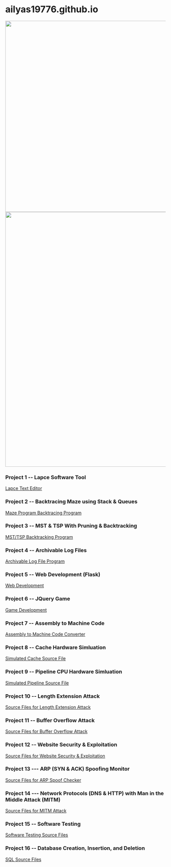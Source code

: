 # ailyas19776.github.io

<img src="https://user-images.githubusercontent.com/97473935/190192754-644f6b48-fe4d-4276-a230-7f1224c14246.png" width=1000px height=600px/>
<img src="https://user-images.githubusercontent.com/97473935/190192814-12d40d6d-998c-45b4-9cb8-cb8a75fb8cf1.png" width=1000px height=800px/>


### Project 1 -- Lapce Software Tool
[Lapce Text Editor](https://github.com/lapce/lapce.git)

### Project 2 -- Backtracing Maze using Stack & Queues
[Maze Program Backtracing Program](https://github.com/ailyas19776/Backtrack_Maze_Tool)

### Project 3 -- MST & TSP With Pruning & Backtracking
[MST/TSP Backtracking Program](https://github.com/ailyas19776/MST_TSP_BACKTRACKING)

### Project 4 -- Archivable Log Files
[Archivable Log File Program](https://github.com/ailyas19776/Archivable-Log-Files/)

### Project 5 -- Web Development (Flask)
[Web Development](https://drive.google.com/drive/folders/1aBNsWmCC31hYFjmJfkLUb1yOrK1stzd4?usp=sharing) <!--https://github.com/ailyas19776/bucket-->

### Project 6 -- JQuery Game
[Game Development](https://github.com/ailyas19776/JQuery_Game)

### Project 7 -- Assembly to Machine Code
[Assembly to Machine Code Converter](https://drive.google.com/drive/folders/1BZ2kKHM-j3ahywWaNtnk23QSaf9KYHYF?usp=sharing)

### Project 8 -- Cache Hardware Simluation
[Simulated Cache Source File](https://drive.google.com/drive/folders/1bIJ-g3KYgcbN5O8K_Y4kLUR_0jH2lnxN?usp=sharing)

### Project 9 -- Pipeline CPU Hardware Simluation
[Simulated Pipeline Source File](https://drive.google.com/drive/folders/1bIJ-g3KYgcbN5O8K_Y4kLUR_0jH2lnxN?usp=sharing)


### Project 10 -- Length Extension Attack 
[Source Files for Length Extension Attack](https://drive.google.com/drive/folders/1C5yte7S9jeEmaQT6XVErcgWpSwukQdXX?usp=sharing)

### Project 11 -- Buffer Overflow Attack 
[Source Files for Buffer Overflow Attack](https://drive.google.com/drive/folders/1hygs05kE39-tGrmePeRr5qyZtlhrUXps?usp=sharing)

### Project 12 -- Website Security & Exploitation
[Source Files for Website Security & Exploitation](https://drive.google.com/drive/folders/10PAXsTnYLIwnQMhOWAWX9xg8xVX0EcoO?usp=sharing)

### Project 13 --- ARP (SYN & ACK) Spoofing Monitor
[Source Files for ARP Spoof Checker](https://drive.google.com/drive/folders/1aTLd0zUfOQkh7_Qkh_6Ftl86g6qVETjr?usp=sharing)

### Project 14 --- Network Protocols (DNS & HTTP) with Man in the Middle Attack (MITM)
[Source Files for MITM Attack](https://drive.google.com/drive/folders/1E3hMGuQcfCY63tHFd0Sh5u0ZqaeXWu8x?usp=sharing)

### Project 15 -- Software Testing
[Software Testing Source Files](https://drive.google.com/drive/folders/1RTmY9p1YuE2KWwj0eUwTeWRPcX232XcT?usp=sharing)

### Project 16 -- Database Creation, Insertion, and Deletion
[SQL Source Files](https://github.com/ailyas19776/SQL-Database/)
